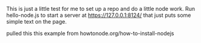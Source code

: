This is just a little test for me to set up a repo and do a little node work.
Run hello-node.js to start a server at https://127.0.0.1:8124/ that just puts some simple text on the page.

pulled this this example from howtonode.org/how-to-install-nodejs
